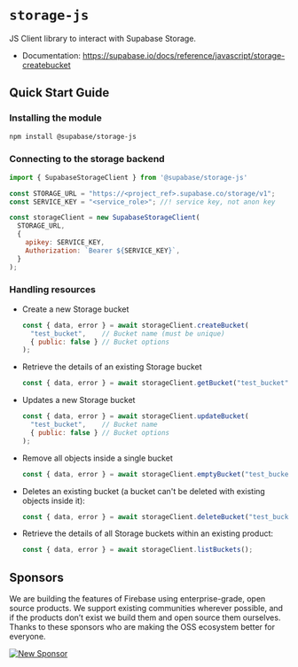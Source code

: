 # `storage-js`

JS Client library to interact with Supabase Storage.

- Documentation: https://supabase.io/docs/reference/javascript/storage-createbucket

## Quick Start Guide

### Installing the module

``` bash
npm install @supabase/storage-js
```

### Connecting to the storage backend

``` js
import { SupabaseStorageClient } from '@supabase/storage-js'

const STORAGE_URL = "https://<project_ref>.supabase.co/storage/v1";
const SERVICE_KEY = "<service_role>"; //! service key, not anon key

const storageClient = new SupabaseStorageClient(
  STORAGE_URL,
  {
    apikey: SERVICE_KEY,
    Authorization: `Bearer ${SERVICE_KEY}`,
  }
);
```

### Handling resources

- Create a new Storage bucket

  ``` js
  const { data, error } = await storageClient.createBucket(
    "test_bucket",    // Bucket name (must be unique)
    { public: false } // Bucket options
  );
  ```

- Retrieve the details of an existing Storage bucket

  ``` js
  const { data, error } = await storageClient.getBucket("test_bucket");
  ```

- Updates a new Storage bucket

  ``` js
  const { data, error } = await storageClient.updateBucket(
    "test_bucket",    // Bucket name
    { public: false } // Bucket options
  );
  ```

- Remove all objects inside a single bucket

  ``` js
  const { data, error } = await storageClient.emptyBucket("test_bucket");
  ```

- Deletes an existing bucket (a bucket can't be deleted with existing objects inside it):

  ``` js
  const { data, error } = await storageClient.deleteBucket("test_bucket");
  ```

- Retrieve the details of all Storage buckets within an existing product:

  ``` js
  const { data, error } = await storageClient.listBuckets();
  ```

## Sponsors

We are building the features of Firebase using enterprise-grade, open source products. We support existing communities wherever possible, and if the products don’t exist we build them and open source them ourselves. Thanks to these sponsors who are making the OSS ecosystem better for everyone.

[![New Sponsor](https://user-images.githubusercontent.com/10214025/90518111-e74bbb00-e198-11ea-8f88-c9e3c1aa4b5b.png)](https://github.com/sponsors/supabase)
